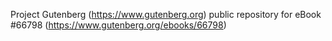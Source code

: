 Project Gutenberg (https://www.gutenberg.org) public repository for
eBook #66798 (https://www.gutenberg.org/ebooks/66798)
